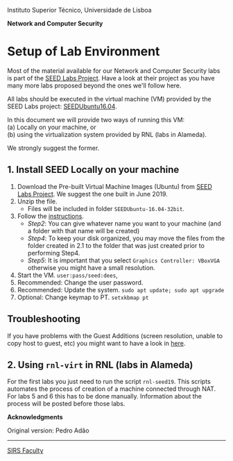 Instituto Superior Técnico, Universidade de Lisboa

**Network and Computer Security**

# Setup of Lab Environment

Most of the material available for our Network and Computer Security labs is part of the [SEED Labs Project](https://seedsecuritylabs.org/). Have a look at their project as you have many more labs proposed beyond the ones we'll follow here.

All labs should be executed in the virtual machine (VM) provided by the SEED Labs project: [SEEDUbuntu16.04](https://seedsecuritylabs.org/lab_env.html).

In this document we will provide two ways of running this VM:  
(a) Locally on your machine, or  
(b) using the virtualization system provided by RNL (labs in Alameda).  

We strongly suggest the former.

## 1. Install SEED Locally on your machine

1. Download the Pre-built Virtual Machine Images (Ubuntu) from [SEED Labs Project](https://seedsecuritylabs.org/lab_env.html). We suggest the one built in June 2019.
2. Unzip the file.
    + Files will be included in folder `SEEDUbuntu-16.04-32bit`.
3. Follow the [instructions](https://seedsecuritylabs.org/Labs_16.04/Documents/SEEDVM_VirtualBoxManual.pdf).
    + _Step2_: You can give whatever name you want to your machine (and a folder with that name will be created)
    + _Step4_: To keep your disk organized, you may move the files from the folder created in 2.1 to the folder that was just created prior to performing Step4.
    + _Step5_: It is important that you select `Graphics Controller: VBoxVGA` otherwise you might have a small resolution.
4. Start the VM. `user:pass/seed:dees`,
5. Recommended: Change the user password.
6. Recommended: Update the system. `sudo apt update; sudo apt upgrade`
7. Optional: Change keymap to PT. `setxkbmap pt`

## Troubleshooting

If you have problems with the Guest Additions (screen resolution, unable to copy host to guest, etc) you might want to have a look in [here](http://www.virtualbox.org/manual/ch04.html#idp11569008).

## 2. Using `rnl-virt` in RNL (labs in Alameda)

For the first labs you just need to run the script `rnl-seed19`. This scripts automates the process of creation of a machine connected through NAT. For labs 5 and 6 this has to be done manually. Information about the process will be posted before those labs.

**Acknowledgments**

Original version: Pedro Adão

----

[SIRS Faculty](mailto:meic-sirs@disciplinas.tecnico.ulisboa.pt)
